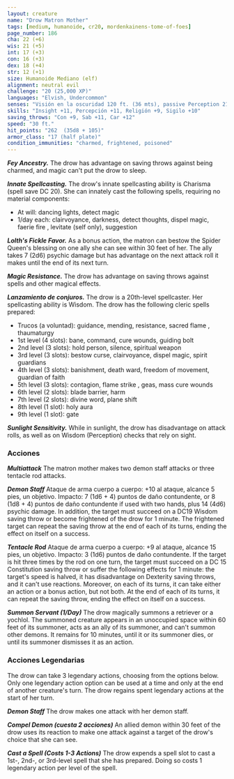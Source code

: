 ```yaml
---
layout: creature
name: "Drow Matron Mother"
tags: [medium, humanoide, cr20, mordenkainens-tome-of-foes]
page_number: 186
cha: 22 (+6)
wis: 21 (+5)
int: 17 (+3)
con: 16 (+3)
dex: 18 (+4)
str: 12 (+1)
size: Humanoide Mediano (elf)
alignment: neutral evil
challenge: "20 (25,000 XP)"
languages: "Elvish, Undercommon"
senses: "Visión en la oscuridad 120 ft. (36 mts), passive Perception 21"
skills: "Insight +11, Percepción +11, Religión +9, Sigilo +10"
saving_throws: "Con +9, Sab +11, Car +12"
speed: "30 ft."
hit_points: "262  (35d8 + 105)"
armor_class: "17 (half plate)"
condition_immunities: "charmed, frightened, poisoned"
---
```


***Fey Ancestry.*** The drow has advantage on saving throws against being charmed, and magic can't put the drow to sleep.

***Innate Spellcasting.*** The drow's innate spellcasting ability is Charisma (spell save DC 20). She can innately cast the following spells, requiring no material components:
* At will: dancing lights, detect magic
* 1/day each: clairvoyance, darkness, detect thoughts, dispel magic, faerie fire , levitate (self only), suggestion

***Lolth's Fickle Favor.*** As a bonus action, the matron can bestow the Spider Queen's blessing on one ally she can see within 30 feet of her. The ally takes 7 (2d6) psychic damage but has advantage on the next attack roll it makes until the end of its next turn.

***Magic Resistance.*** The drow has advantage on saving throws against spells and other magical effects.

***Lanzamiento de conjuros.*** The drow is a 20th-level spellcaster. Her spellcasting ability is Wisdom. The drow has the following cleric spells prepared:
* Trucos (a voluntad): guidance, mending, resistance, sacred flame , thaumaturgy
* 1st level (4 slots): bane, command, cure wounds, guiding bolt
* 2nd level (3 slots): hold person, silence, spiritual weapon
* 3rd level (3 slots): bestow curse, clairvoyance, dispel magic, spirit guardians
* 4th level (3 slots): banishment, death ward, freedom of movement, guardian of faith
* 5th level (3 slots): contagion, flame strike , geas, mass cure wounds
* 6th level (2 slots): blade barrier, harm
* 7th level (2 slots): divine word, plane shift
* 8th level (1 slot): holy aura
* 9th level (1 slot): gate

***Sunlight Sensitivity.*** While in sunlight, the drow has disadvantage on attack rolls, as well as on Wisdom (Perception) checks that rely on sight.

### Acciones

***Multiattack*** The matron mother makes two demon staff attacks or three tentacle rod attacks.

***Demon Staff*** Ataque de arma cuerpo a cuerpo: +10 al ataque, alcance 5 pies, un objetivo. Impacto: 7 (1d6 + 4) puntos de daño contundente, or 8 (1d8 + 4) puntos de daño contundente if used with two hands, plus 14 (4d6) psychic damage. In addition, the target must succeed on a DC19 Wisdom saving throw or become frightened of the drow for 1 minute. The frightened target can repeat the saving throw at the end of each of its turns, ending the effect on itself on a success.

***Tentacle Rod*** Ataque de arma cuerpo a cuerpo: +9 al ataque, alcance 15 pies, un objetivo. Impacto: 3 (1d6) puntos de daño contundente. If the target is hit three times by the rod on one turn, the target must succeed on a DC 15 Constitution saving throw or suffer the following effects for 1 minute: the target's speed is halved, it has disadvantage on Dexterity saving throws, and it can't use reactions. Moreover, on each of its turns, it can take either an action or a bonus action, but not both. At the end of each of its turns, it can repeat the saving throw, ending the effect on itself on a success.

***Summon Servant (1/Day)*** The drow magically summons a retriever or a yochlol. The summoned creature appears in an unoccupied space within 60 feet of its summoner, acts as an ally of its summoner, and can't summon other demons. It remains for 10 minutes, until it or its summoner dies, or until its summoner dismisses it as an action.

### Acciones Legendarias

The drow can take 3 legendary actions, choosing from the options below. Only one legendary action option can be used at a time and only at the end of another creature's turn. The drow regains spent legendary actions at the start of her turn.

***Demon Staff*** The drow makes one attack with her demon staff.

***Compel Demon (cuesta 2 acciones)*** An allied demon within 30 feet of the drow uses its reaction to make one attack against a target of the drow's choice that she can see.

***Cast a Spell (Costs 1-3 Actions)*** The drow expends a spell slot to cast a 1st-, 2nd-, or 3rd-level spell that she has prepared. Doing so costs 1 legendary action per level of the spell.